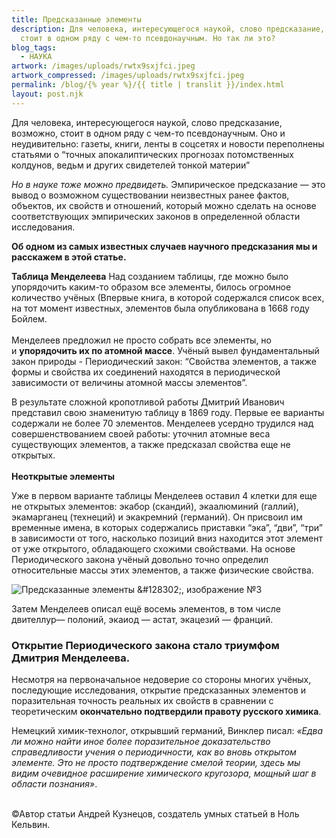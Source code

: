```yaml
---
title: Предсказанные элементы
description: Для человека, интересующегося наукой, слово предсказание, возможно,
  стоит в одном ряду с чем-то псевдонаучным. Но так ли это?
blog_tags:
  - НАУКА
artwork: /images/uploads/rwtx9sxjfci.jpeg
artwork_compressed: /images/uploads/rwtx9sxjfci.jpeg
permalink: /blog/{% year %}/{{ title | translit }}/index.html
layout: post.njk
---
```

Для человека, интересующегося наукой, слово предсказание, возможно, стоит в одном ряду с чем-то псевдонаучным. Оно и неудивительно: газеты, книги, ленты в соцсетях и новости переполнены статьями о “точных апокалиптических прогнозах потомственных колдунов, ведьм и других свидетелей тонкой материи”

*Но в науке тоже можно предвидеть.*
Эмпирическое предсказание — это вывод о возможном существовании неизвестных ранее фактов, объектов, их свойств и отношений, который можно сделать на основе соответствующих эмпирических законов в определенной области исследования.

**Об одном из самых известных случаев научного предсказания мы и расскажем в этой статье.**

**Таблица Менделеева**
Над созданием таблицы, где можно было упорядочить каким-то образом все элементы, билось огромное количество учёных (Впервые книга, в которой содержался список всех, на тот момент известных, элементов была опубликована в 1668 году Бойлем.\
\
Менделеев предложил не просто собрать все элементы, но и **упорядочить их по атомной массе**. Учёный вывел фундаментальный закон природы - Периодический закон: “Свойства элементов, а также формы и свойства их соединений находятся в периодической зависимости от величины атомной массы элементов”.

В результате сложной кропотливой работы Дмитрий Иванович представил свою знаменитую таблицу в 1869 году. Первые ее варианты содержали не более 70 элементов. Менделеев усердно трудился над совершенствованием своей работы: уточнил атомные веса существующих элементов, а также предсказал свойства еще не открытых.\
\
**Неоткрытые элементы**

Уже в первом варианте таблицы Менделеев оставил 4 клетки для еще не открытых элементов: экабор (скандий), экаалюминий (галлий), экамарганец (технеций) и экакремний (германий). Он присвоил им временные имена, в которых содержались приставки “эка”, “дви”, “три” в зависимости от того, насколько позиций вниз находится этот элемент от уже открытого, обладающего схожими свойствами. На основе Периодического закона учёный довольно точно определил относительные массы этих элементов, а также физические свойства.

![Предсказанные элементы \&#128302;, изображение №3](https://sun9-72.userapi.com/impg/caDcLpsuV0AQ2RvXyN2Oz-XkAzoeh6L0pocQKw/j8Hgw3WGS2Y.jpg?size=1302x511&quality=96&sign=5b824ada602dde4d4aba90cb41fcd10c&type=album)

Затем Менделеев описал ещё восемь элементов, в том числе двителлур— полоний, экаиод — астат, экацезий — франций.

### Открытие Периодического закона стало триумфом Дмитрия Менделеева.

Несмотря на первоначальное недоверие со стороны многих учёных, последующие исследования, открытие предсказанных элементов и поразительная точность реальных их свойств в сравнении с теоретическим **окончательно подтвердили правоту русского химика**.

Немецкий химик-технолог, открывший германий, Винклер писал: *«Едва ли можно найти иное более поразительное доказательство справедливости учения о периодичности, как во вновь открытом элементе. Это не просто подтверждение смелой теории, здесь мы видим очевидное расширение химического кругозора, мощный шаг в области познания»*.

\
[](https://unicode-table.com/ru/00A9/#:~:text=%D0%A1%D0%B8%D0%BC%D0%B2%D0%BE%D0%BB%20%D0%BA%D0%BE%D0%BF%D0%B8%D1%80%D0%B0%D0%B9%D1%82%20%D0%BF%D0%B5%D1%87%D0%B0%D1%82%D0%B0%D0%B5%D1%82%D1%81%D1%8F%20%D0%BD%D0%B0%20%D0%BA%D0%BB%D0%B0%D0%B2%D0%B8%D0%B0%D1%82%D1%83%D1%80%D0%B5,%D0%B5%D0%B3%D0%BE%20%E2%80%94%20%D0%B7%D0%BD%D0%B0%D0%BA%20%D0%BE%D1%85%D1%80%D0%B0%D0%BD%D1%8B%20%D0%B0%D0%B2%D1%82%D0%BE%D1%80%D1%81%D0%BA%D0%BE%D0%B3%D0%BE%20%D0%BF%D1%80%D0%B0%D0%B2%D0%B0.)©Автор статьи Андрей Кузнецов, создатель умных статьей в Ноль Кельвин.